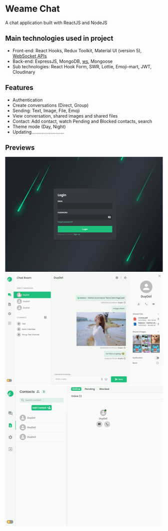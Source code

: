 # Weame Chat

A chat application built with ReactJS and NodeJS

## Main technologies used in project

- Front-end: React Hooks, Redux Toolkit, Material UI (version 5), [WebSocket APIs](https://developer.mozilla.org/en-US/docs/Web/API/WebSocket)
- Back-end: ExpressJS, MongoDB, [ws](https://www.npmjs.com/package/ws), Mongoose
- Sub technologies: React Hook Form, SWR, Lottie, Emoji-mart, JWT, Cloudinary

## Features

- Authentication
- Create conversations (Direct, Group)
- Sending: Text, Image, File, Emoji
- View conversation, shared images and shared files
- Contact: Add contact, watch Pending and Blocked contacts, search
- Theme mode (Day, Night)
- Updating..........................

## Previews

  <img src=".screenshots/1.jpg" alt="Click to see the source" />
  <img src=".screenshots/2.jpg" alt="Click to see the source" />
  <img src=".screenshots/3.jpg" alt="Click to see the source" />
